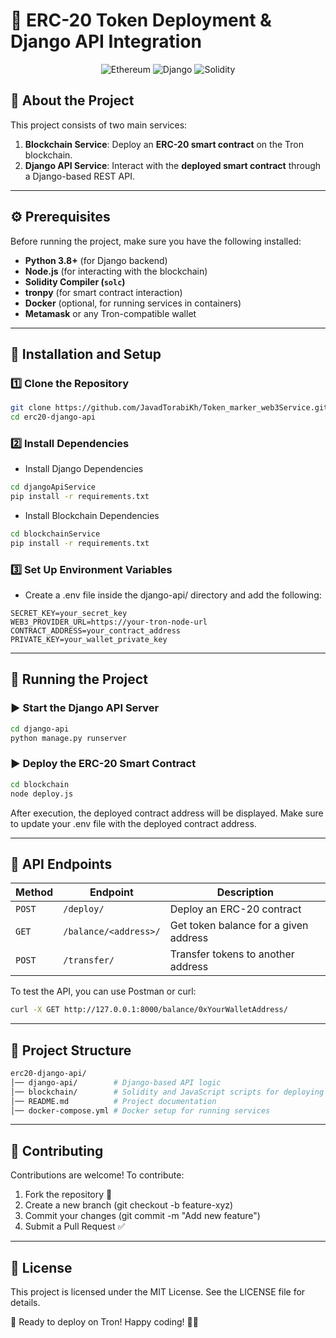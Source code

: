 # 🚀 **ERC-20 Token Deployment & Django API Integration**

<p align="center">
  <img src="https://img.shields.io/badge/Blockchain-Ethereum-blue?style=for-the-badge&logo=ethereum" alt="Ethereum">
  <img src="https://img.shields.io/badge/Backend-Django-green?style=for-the-badge&logo=django" alt="Django">
  <img src="https://img.shields.io/badge/Smart_Contract-Solidity-black?style=for-the-badge&logo=solidity" alt="Solidity">
</p>

## 📌 **About the Project**
This project consists of two main services:
1. **Blockchain Service**: Deploy an **ERC-20 smart contract** on the Tron blockchain.
2. **Django API Service**: Interact with the **deployed smart contract** through a Django-based REST API.

---

## ⚙ **Prerequisites**
Before running the project, make sure you have the following installed:

- **Python 3.8+** (for Django backend)
- **Node.js** (for interacting with the blockchain)
- **Solidity Compiler (`solc`)**
- **tronpy** (for smart contract interaction)
- **Docker** (optional, for running services in containers)
- **Metamask** or any Tron-compatible wallet

---

## 🚀 **Installation and Setup**
### 1️⃣ **Clone the Repository**
```bash
git clone https://github.com/JavadTorabiKh/Token_marker_web3Service.git
cd erc20-django-api
```

### 2️⃣ Install Dependencies
- Install Django Dependencies

```bash
cd djangoApiService
pip install -r requirements.txt
```
- Install Blockchain Dependencies

```bash
cd blockchainService
pip install -r requirements.txt
```


### 3️⃣ Set Up Environment Variables
- Create a .env file inside the django-api/ directory and add the following:

```env
SECRET_KEY=your_secret_key
WEB3_PROVIDER_URL=https://your-tron-node-url
CONTRACT_ADDRESS=your_contract_address
PRIVATE_KEY=your_wallet_private_key
```

---


## 🚀 Running the Project
### ▶ Start the Django API Server

```bash
cd django-api
python manage.py runserver
```

### ▶ Deploy the ERC-20 Smart Contract

```bash
cd blockchain
node deploy.js
```

After execution, the deployed contract address will be displayed. Make sure to update your .env file with the deployed contract address.

---


## 🔗 API Endpoints

| Method | Endpoint           | Description                          |
|--------|--------------------|--------------------------------------|
| `POST` | `/deploy/`         | Deploy an ERC-20 contract           |
| `GET`  | `/balance/<address>/` | Get token balance for a given address |
| `POST` | `/transfer/`       | Transfer tokens to another address  |


To test the API, you can use Postman or curl:

```bash
curl -X GET http://127.0.0.1:8000/balance/0xYourWalletAddress/
```

---

## 📜 Project Structure

```bash
erc20-django-api/
│── django-api/        # Django-based API logic
│── blockchain/        # Solidity and JavaScript scripts for deploying the smart contract
│── README.md          # Project documentation
│── docker-compose.yml # Docker setup for running services
```

--- 

## 🤝 Contributing
Contributions are welcome! To contribute:

1. Fork the repository 🍴
2. Create a new branch (git checkout -b feature-xyz)
3. Commit your changes (git commit -m "Add new feature")
4. Submit a Pull Request ✅

--- 

## 📌 License
This project is licensed under the MIT License. See the LICENSE file for details.

🚀 Ready to deploy on Tron! Happy coding! 🎯🔥


